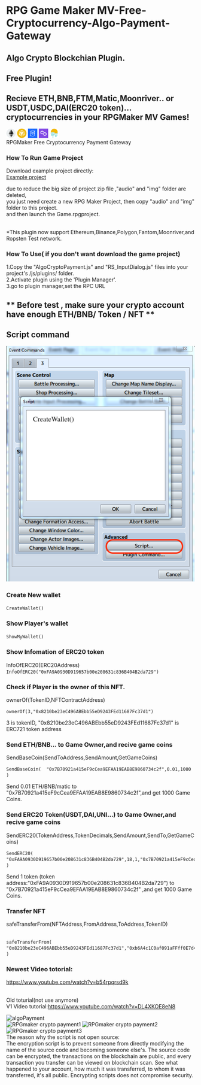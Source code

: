 # RPG Game Maker MV-Free-Cryptocurrency-Algo-Payment-Gateway<br>
## Algo Crypto Blockchian Plugin.

## Free Plugin!
## Recieve ETH,BNB,FTM,Matic,Moonriver.. or USDT,USDC,DAI(ERC20 token)... cryptocurrencies in your RPGMaker MV Games!

<img src="https://github.com/AlgoNetwork/RPGMaker-Free-Cryptocurrency-Algo-Payment-Gateway/blob/main/icon/eth.png" width="25" height="25" alt="eth"> <img src="https://github.com/AlgoNetwork/RPGMaker-Free-Cryptocurrency-Algo-Payment-Gateway/blob/main/icon/bnb.png" width="25" height="25" alt="bnb"> <img src="https://github.com/AlgoNetwork/RPGMaker-Free-Cryptocurrency-Algo-Payment-Gateway/blob/main/icon/ftm.png" width="25" height="25" alt="ftm"> <img src="https://github.com/AlgoNetwork/RPGMaker-Free-Cryptocurrency-Algo-Payment-Gateway/blob/main/icon/matic.png" width="25" height="25" alt="matic"> <img src="https://github.com/AlgoNetwork/RPGMaker-Free-Cryptocurrency-Algo-Payment-Gateway/blob/main/icon/movr.png" width="25" height="25" alt="movr"><br>
RPGMaker Free Cryptocurrency Payment Gateway<br>

### How To Run Game Project<br>
Download example project directly:<br>
<a href="https://github.com/AlgoNetwork/RPGMaker-Free-Cryptocurrency-Algo-Payment-Gateway/releases/download/AlgoCrypto2.0/AlgoPaymentProjectV2.0.zip">Example project</a><br>

due to reduce the big size of project zip file ,"audio" and "img" folder are deleted,<br>
you just need create a new RPG Maker Project, then copy "audio" and "img" folder to this project. <br>
and then launch the Game.rpgproject. <br>
 <br>
 
*This plugin now support Ethereum,Binance,Polygon,Fantom,Moonriver,and Ropsten Test network. <br>
### How To Use( if you don't want download the game project)<br>
1.Copy the "AlgoCryptoPayment.js" and "RS_InputDialog.js" files into your project's /js/plugins/ folder.<br>
2.Activate plugin using the 'Plugin Manager'.<br>
3.go to plugin manager,set the RPC URL<br>

## ** Before test , make sure your crypto account have enough ETH/BNB/ Token / NFT **

## Script command <br>
<img src="https://github.com/AlgoNetwork/RPGMaker-Free-Cryptocurrency-Algo-Payment-Gateway/blob/main/script.png" alt="RPGmaker crypto payment1">


### Create New wallet
````CreateWallet()````

### Show Player's wallet
````ShowMyWallet()````

### Show Infomation of ERC20 token
InfoOfERC20(ERC20Address)<br>
````InfoOfERC20("0xFA9A0930D919657b00e208631c836B404B2da729")````

### Check if Player is the owner of this NFT.
ownerOf(TokenID,NFTContractAddress)<br>
````
ownerOf(3,"0x8210be23eC496ABEbb55eD9243FEd11687Fc37d1")
````
3 is tokenID, "0x8210be23eC496ABEbb55eD9243FEd11687Fc37d1" is ERC721 token address<br>

### Send ETH/BNB... to Game Owner,and recive game coins
SendBaseCoin(SendToAddress,SendAmount,GetGameCoins)<br>
````
SendBaseCoin(  "0x7B70921a415eF9cCea9EFAA19EAB8E9860734c2f",0.01,1000 )
````
Send 0.01 ETH/BNB/matic to  "0x7B70921a415eF9cCea9EFAA19EAB8E9860734c2f",and get 1000 Game Coins. <br>

### Send ERC20 Token(USDT,DAI,UNI...) to Game Owner,and recive game coins
SendERC20(TokenAddress,TokenDecimals,SendAmount,SendTo,GetGameCoins)<br>
````
SendERC20( "0xFA9A0930D919657b00e208631c836B404B2da729",18,1,"0x7B70921a415eF9cCea9EFAA19EAB8E9860734c2f",1000 )
````
Send 1 token (token address:"0xFA9A0930D919657b00e208631c836B404B2da729") to "0x7B70921a415eF9cCea9EFAA19EAB8E9860734c2f" ,and get 1000 Game Coins.<br>

### Transfer NFT
safeTransferFrom(NFTAddress,FromAddress,ToAddress,TokenID)<br><br>
````
safeTransferFrom( "0x8210be23eC496ABEbb55eD9243FEd11687Fc37d1","0xb6A4c1C0af091aFFff0E7d4D8E09f2e400286e34","0x7B70921a415eF9cCea9EFAA19EAB8E9860734c2f",2 )
````









### Newest Video totorial:
https://www.youtube.com/watch?v=b54rpqrsd9k <br><br>


Old toturial(not use anymore)<br>
V1 Video tutorial:https://www.youtube.com/watch?v=DL4XKOE8eN8<br>
 
 
<img src="https://github.com/AlgoNetwork/RPGMaker-Free-Cryptocurrency-Algo-Payment-Gateway/blob/main/algoPayment.png" alt="algoPayment">
 <br>
<img src="https://github.com/AlgoNetwork/RPGMaker-Free-Cryptocurrency-Algo-Payment-Gateway/blob/main/2.png" alt="RPGmaker crypto payment1">
<img src="https://github.com/AlgoNetwork/RPGMaker-Free-Cryptocurrency-Algo-Payment-Gateway/blob/main/1.png" alt="RPGmaker crypto payment2">
<img src="https://github.com/AlgoNetwork/RPGMaker-Free-Cryptocurrency-Algo-Payment-Gateway/blob/main/3.png" alt="RPGmaker crypto payment3">

<br>
The reason why the script is not open source: 
<br>The encryption script is to prevent someone from directly modifying the name of the source code and becoming someone else's. The source code can be encrypted, the transactions on the blockchain are public, and every transaction you transfer can be viewed on blockchain scan. See what happened to your account, how much it was transferred, to whom it was transferred, it's all public. Encrypting scripts does not compromise security.
